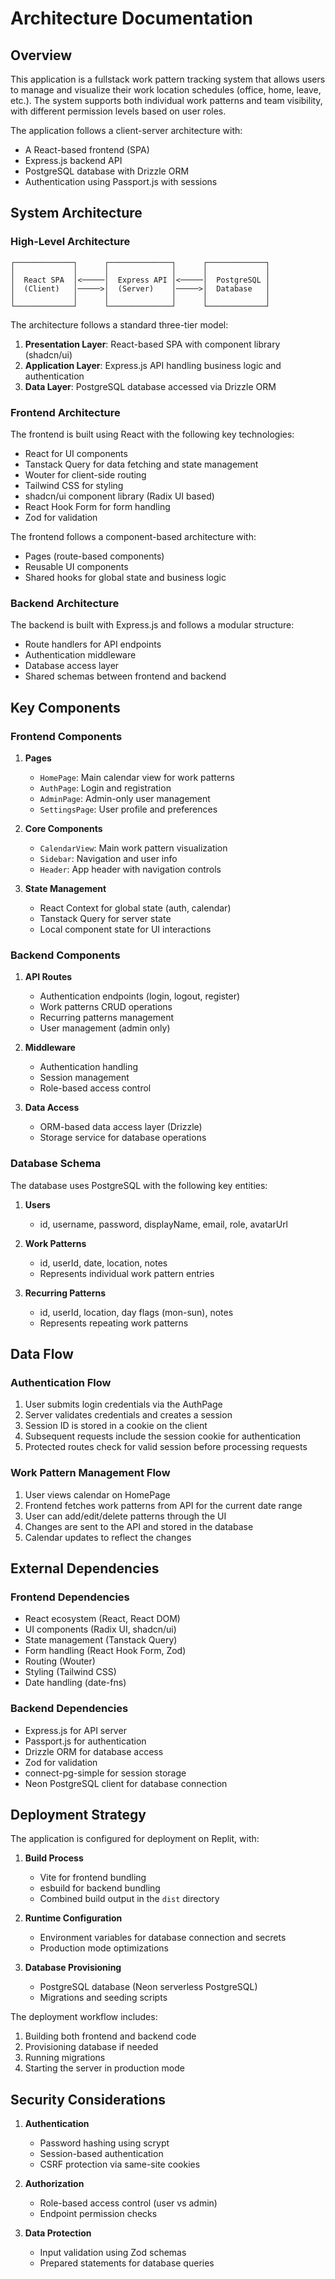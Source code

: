 # Architecture Documentation

## Overview

This application is a fullstack work pattern tracking system that allows users to manage and visualize their work location schedules (office, home, leave, etc.). The system supports both individual work patterns and team visibility, with different permission levels based on user roles.

The application follows a client-server architecture with:
- A React-based frontend (SPA)
- Express.js backend API
- PostgreSQL database with Drizzle ORM
- Authentication using Passport.js with sessions

## System Architecture

### High-Level Architecture

```
┌─────────────┐      ┌──────────────┐      ┌─────────────┐
│             │      │              │      │             │
│  React SPA  │<─────│  Express API │<─────│  PostgreSQL │
│  (Client)   │─────>│  (Server)    │─────>│  Database   │
│             │      │              │      │             │
└─────────────┘      └──────────────┘      └─────────────┘
```

The architecture follows a standard three-tier model:
1. **Presentation Layer**: React-based SPA with component library (shadcn/ui)
2. **Application Layer**: Express.js API handling business logic and authentication
3. **Data Layer**: PostgreSQL database accessed via Drizzle ORM

### Frontend Architecture

The frontend is built using React with the following key technologies:
- React for UI components
- Tanstack Query for data fetching and state management
- Wouter for client-side routing
- Tailwind CSS for styling
- shadcn/ui component library (Radix UI based)
- React Hook Form for form handling
- Zod for validation

The frontend follows a component-based architecture with:
- Pages (route-based components)
- Reusable UI components
- Shared hooks for global state and business logic

### Backend Architecture

The backend is built with Express.js and follows a modular structure:
- Route handlers for API endpoints
- Authentication middleware
- Database access layer
- Shared schemas between frontend and backend

## Key Components

### Frontend Components

1. **Pages**
   - `HomePage`: Main calendar view for work patterns
   - `AuthPage`: Login and registration
   - `AdminPage`: Admin-only user management
   - `SettingsPage`: User profile and preferences

2. **Core Components**
   - `CalendarView`: Main work pattern visualization
   - `Sidebar`: Navigation and user info
   - `Header`: App header with navigation controls

3. **State Management**
   - React Context for global state (auth, calendar)
   - Tanstack Query for server state
   - Local component state for UI interactions

### Backend Components

1. **API Routes**
   - Authentication endpoints (login, logout, register)
   - Work patterns CRUD operations
   - Recurring patterns management
   - User management (admin only)

2. **Middleware**
   - Authentication handling
   - Session management
   - Role-based access control

3. **Data Access**
   - ORM-based data access layer (Drizzle)
   - Storage service for database operations

### Database Schema

The database uses PostgreSQL with the following key entities:

1. **Users**
   - id, username, password, displayName, email, role, avatarUrl

2. **Work Patterns**
   - id, userId, date, location, notes
   - Represents individual work pattern entries

3. **Recurring Patterns**
   - id, userId, location, day flags (mon-sun), notes
   - Represents repeating work patterns

## Data Flow

### Authentication Flow

1. User submits login credentials via the AuthPage
2. Server validates credentials and creates a session
3. Session ID is stored in a cookie on the client
4. Subsequent requests include the session cookie for authentication
5. Protected routes check for valid session before processing requests

### Work Pattern Management Flow

1. User views calendar on HomePage
2. Frontend fetches work patterns from API for the current date range
3. User can add/edit/delete patterns through the UI
4. Changes are sent to the API and stored in the database
5. Calendar updates to reflect the changes

## External Dependencies

### Frontend Dependencies
- React ecosystem (React, React DOM)
- UI components (Radix UI, shadcn/ui)
- State management (Tanstack Query)
- Form handling (React Hook Form, Zod)
- Routing (Wouter)
- Styling (Tailwind CSS)
- Date handling (date-fns)

### Backend Dependencies
- Express.js for API server
- Passport.js for authentication
- Drizzle ORM for database access
- Zod for validation
- connect-pg-simple for session storage
- Neon PostgreSQL client for database connection

## Deployment Strategy

The application is configured for deployment on Replit, with:

1. **Build Process**
   - Vite for frontend bundling
   - esbuild for backend bundling
   - Combined build output in the `dist` directory

2. **Runtime Configuration**
   - Environment variables for database connection and secrets
   - Production mode optimizations

3. **Database Provisioning**
   - PostgreSQL database (Neon serverless PostgreSQL)
   - Migrations and seeding scripts

The deployment workflow includes:
1. Building both frontend and backend code
2. Provisioning database if needed
3. Running migrations
4. Starting the server in production mode

## Security Considerations

1. **Authentication**
   - Password hashing using scrypt
   - Session-based authentication
   - CSRF protection via same-site cookies

2. **Authorization**
   - Role-based access control (user vs admin)
   - Endpoint permission checks

3. **Data Protection**
   - Input validation using Zod schemas
   - Prepared statements for database queries